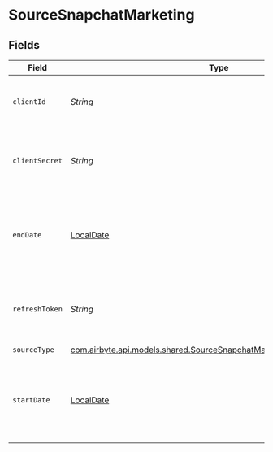 # SourceSnapchatMarketing


## Fields

| Field                                                                                                                                     | Type                                                                                                                                      | Required                                                                                                                                  | Description                                                                                                                               | Example                                                                                                                                   |
| ----------------------------------------------------------------------------------------------------------------------------------------- | ----------------------------------------------------------------------------------------------------------------------------------------- | ----------------------------------------------------------------------------------------------------------------------------------------- | ----------------------------------------------------------------------------------------------------------------------------------------- | ----------------------------------------------------------------------------------------------------------------------------------------- |
| `clientId`                                                                                                                                | *String*                                                                                                                                  | :heavy_check_mark:                                                                                                                        | The Client ID of your Snapchat developer application.                                                                                     |                                                                                                                                           |
| `clientSecret`                                                                                                                            | *String*                                                                                                                                  | :heavy_check_mark:                                                                                                                        | The Client Secret of your Snapchat developer application.                                                                                 |                                                                                                                                           |
| `endDate`                                                                                                                                 | [LocalDate](https://docs.oracle.com/javase/8/docs/api/java/time/LocalDate.html)                                                           | :heavy_minus_sign:                                                                                                                        | Date in the format 2017-01-25. Any data after this date will not be replicated.                                                           | 2022-01-30                                                                                                                                |
| `refreshToken`                                                                                                                            | *String*                                                                                                                                  | :heavy_check_mark:                                                                                                                        | Refresh Token to renew the expired Access Token.                                                                                          |                                                                                                                                           |
| `sourceType`                                                                                                                              | [com.airbyte.api.models.shared.SourceSnapchatMarketingSnapchatMarketing](../../models/shared/SourceSnapchatMarketingSnapchatMarketing.md) | :heavy_check_mark:                                                                                                                        | N/A                                                                                                                                       |                                                                                                                                           |
| `startDate`                                                                                                                               | [LocalDate](https://docs.oracle.com/javase/8/docs/api/java/time/LocalDate.html)                                                           | :heavy_minus_sign:                                                                                                                        | Date in the format 2022-01-01. Any data before this date will not be replicated.                                                          | 2022-01-01                                                                                                                                |